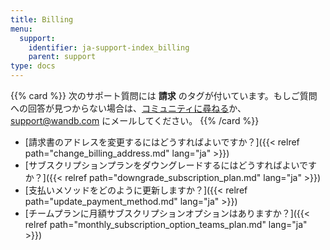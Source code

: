 ```yaml
---
title: Billing
menu:
  support:
    identifier: ja-support-index_billing
    parent: support
type: docs
---
```


{{% card %}}
次のサポート質問には <b>請求</b> のタグが付いています。もしご質問への回答が見つからない場合は、[コミュニティに尋ねる](https://community.wandb.ai/)か、[support@wandb.com](mailto:support@wandb.com) にメールしてください。
{{% /card %}}

- [請求書のアドレスを変更するにはどうすればよいですか？]({{< relref path="change_billing_address.md" lang="ja" >}})
- [サブスクリプションプランをダウングレードするにはどうすればよいですか？]({{< relref path="downgrade_subscription_plan.md" lang="ja" >}})
- [支払いメソッドをどのように更新しますか？]({{< relref path="update_payment_method.md" lang="ja" >}})
- [チームプランに月額サブスクリプションオプションはありますか？]({{< relref path="monthly_subscription_option_teams_plan.md" lang="ja" >}})
